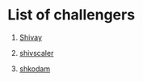 # List of challengers

1. [Shivay](https://github.com/shivaylamba)
2. [shivscaler](http://github.com/shivscaler)

3. [shkodam](https://github.com/shkodam)
